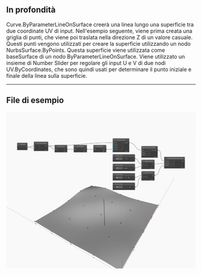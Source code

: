 ## In profondità
Curve.ByParameterLineOnSurface creerà una linea lungo una superficie tra due coordinate UV di input. Nell'esempio seguente, viene prima creata una griglia di punti, che viene poi traslata nella direzione Z di un valore casuale. Questi punti vengono utilizzati per creare la superficie utilizzando un nodo NurbsSurface.ByPoints. Questa superficie viene utilizzata come baseSurface di un nodo ByParameterLineOnSurface. Viene utilizzato un insieme di Number Slider per regolare gli input U e V di due nodi UV.ByCoordinates, che sono quindi usati per determinare il punto iniziale e finale della linea sulla superficie.
___
## File di esempio

![ByParameterLineOnSurface](./Autodesk.DesignScript.Geometry.Curve.ByParameterLineOnSurface_img.jpg)


